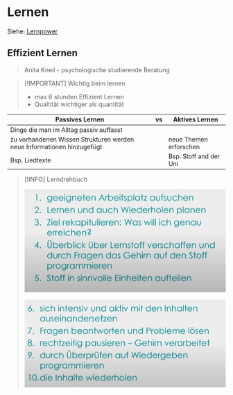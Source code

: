 # Lernen

Siehe: [Lernpower](Org/Lernpower.md)

## Effizient Lernen

> Anita Kneil - psychologische studierende Beratung

> [!IMPORTANT] Wichtig beim lernen
> - max 6 stunden Effizient Lernen
> - Qualtität wichtiger als quantität

| Passives Lernen                                                        | vs  | Aktives Lernen         |
| ---------------------------------------------------------------------- | --- | ---------------------- |
| Dinge die man im Alltag passiv auffasst                                |     |                        | 
| zu vorhandenen Wissen Strukturen werden neue Informationen hinzugefügt |     | neue Themen erforschen |
| Bsp. Liedtexte                                                         |     | Bsp. Stoff and der Uni |


> [!INFO] Lerndrehbuch
> 
> ![500](assets/Pasted%20image%2020230831132836.png)
> 
> ![500](assets/Pasted%20image%2020230831132830.png)